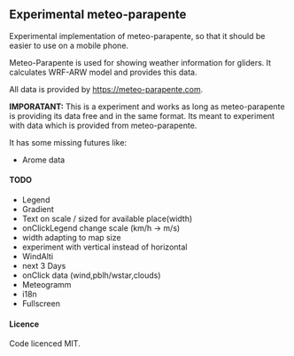 ## Experimental meteo-parapente

Experimental implementation of meteo-parapente, so that it should
be easier to use on a mobile phone.

Meteo-Parapente is used for showing weather information for gliders.
It calculates WRF-ARW model and provides this data.

All data is provided by https://meteo-parapente.com.

**IMPORATANT:** This is a experiment and works as long as meteo-parapente
is providing its data free and in the same format.
Its meant to experiment with data which is provided from meteo-parapente.

It has some missing futures like:
* Arome data

#### TODO
* Legend
 * Gradient
 * Text on scale / sized for available place(width)
 * onClickLegend change scale (km/h -> m/s)
 * width adapting to map size
 * experiment with vertical instead of horizontal
* WindAlti
 * next 3 Days
 * onClick data (wind,pblh/wstar,clouds)
* Meteogramm
* i18n
* Fullscreen

#### Licence
Code licenced MIT.
